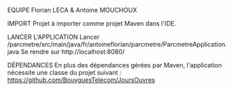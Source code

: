EQUIPE
Florian LECA & Antoine MOUCHOUX

IMPORT
Projet à importer comme projet Maven dans l'IDE.

LANCER L'APPLICATION
Lancer /parcmetre/src/main/java/fr/antoineflorian/parcmetre/ParcmetreApplication.java
Se rendre sur http://localhost:8080/

DÉPENDANCES
En plus des dépendances gérées par Maven, l'application nécessite une classe du projet suivant :
https://github.com/BouyguesTelecom/JoursOuvres
